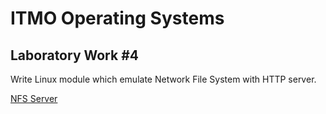 # ITMO Operating Systems 
## Laboratory Work #4
Write Linux module which emulate Network File System with HTTP server.

[NFS Server](https://github.com/uvuv-643/NFS_Server_API)


